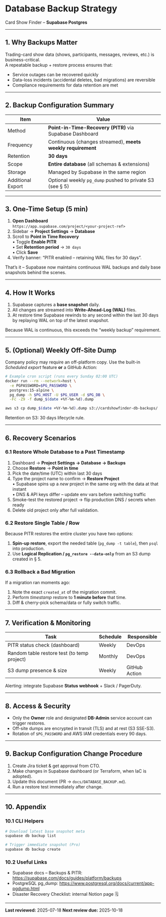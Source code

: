 # Database Backup Strategy

Card Show Finder – **Supabase Postgres**

---

## 1. Why Backups Matter

Trading-card show data (shows, participants, messages, reviews, etc.) is business-critical.  
A repeatable backup + restore process ensures that:

* Service outages can be recovered quickly  
* Data-loss incidents (accidental deletes, bad migrations) are reversible  
* Compliance requirements for data retention are met  

---

## 2. Backup Configuration Summary

| Item | Value |
|------|-------|
| Method | **Point-in-Time-Recovery (PITR)** via Supabase Dashboard |
| Frequency | Continuous (changes streamed), **meets weekly requirement** |
| Retention | **30 days** |
| Scope | **Entire database** (all schemas & extensions) |
| Storage | Managed by Supabase in the same region |
| Additional Export | Optional weekly `pg_dump` pushed to private S3 (see § 5) |

---

## 3. One-Time Setup (5 min)

1. **Open Dashboard**  
   `https://app.supabase.com/project/<your-project-ref>`
2. Sidebar → **Project Settings** → **Database**
3. Scroll to **Point in Time Recovery**  
   • Toggle **Enable PITR**  
   • Set **Retention period** → `30 days`  
   • Click **Save**  
4. Verify banner: “PITR enabled – retaining WAL files for 30 days”.

That’s it – Supabase now maintains continuous WAL backups and daily base snapshots behind the scenes.

---

## 4. How It Works

1. Supabase captures a **base snapshot** daily.  
2. All changes are streamed into **Write-Ahead-Log (WAL)** files.  
3. At restore time Supabase rewinds to any second within the last 30 days by replaying WAL on top of the latest snapshot.

Because WAL is continuous, this exceeds the “weekly backup” requirement.

---

## 5. (Optional) Weekly Off-Site Dump

Company policy may require an off-platform copy. Use the built-in *Scheduled export* feature **or** a GitHub Action:

```sh
# Example cron script (runs every Sunday 02:00 UTC)
docker run --rm --network=host \
  -e PGPASSWORD=$PG_PASSWORD \
  postgres:15-alpine \
  pg_dump -h $PG_HOST -U $PG_USER -d $PG_DB \
  -Fc -Z9 -f dump_$(date +%Y-%m-%d).dump

aws s3 cp dump_$(date +%Y-%m-%d).dump s3://cardshowfinder-db-backups/
```

Retention on S3: 30 days lifecycle rule.

---

## 6. Recovery Scenarios

### 6.1 Restore Whole Database to a Past Timestamp

1. Dashboard → **Project Settings → Database → Backups**  
2. Choose **Restore** → **Point in time**  
3. Pick the date/time (UTC) within last 30 days  
4. Type the project name to confirm → **Restore Project**  
   • Supabase spins up a *new* project in the same org with the data at that instant  
   • DNS & API keys differ – update env vars before switching traffic  
5. Smoke-test the restored project → flip production DNS / secrets when ready  
6. Delete old project only after full validation.

### 6.2 Restore Single Table / Row

Because PITR restores the entire cluster you have two options:

1. **Spin-up restore**, export the needed table (`pg_dump -t table`), then `psql` into production.  
2. Use **Logical Replication / `pg_restore --data-only`** from an S3 dump created in § 5.

### 6.3 Rollback a Bad Migration

If a migration ran moments ago:

1. Note the exact `created_at` of the migration commit.  
2. Perform *timestamp* restore to **1 minute before** that time.  
3. Diff & cherry-pick schema/data or fully switch traffic.

---

## 7. Verification & Monitoring

| Task | Schedule | Responsible |
|------|----------|-------------|
| PITR status check (dashboard) | Weekly | DevOps |
| Random table restore test (to temp project) | Monthly | DevOps |
| S3 dump presence & size | Weekly | GitHub Action |

Alerting: integrate Supabase **Status webhook** + Slack / PagerDuty.

---

## 8. Access & Security

* Only the **Owner** role and designated **DB-Admin** service account can trigger restores.  
* Off-site dumps are encrypted in transit (TLS) and at rest (S3 SSE-S3).  
* Rotation of `$PG_PASSWORD` and AWS IAM credentials every 90 days.

---

## 9. Backup Configuration Change Procedure

1. Create Jira ticket & get approval from CTO.  
2. Make changes in Supabase dashboard (or Terraform, when IaC is adopted).  
3. Update this document (PR → `docs/DATABASE_BACKUP.md`).  
4. Run a restore test immediately after change.

---

## 10. Appendix

### 10.1 CLI Helpers

```sh
# Download latest base snapshot meta
supabase db backup list

# Trigger immediate snapshot (Pro)
supabase db backup create
```

### 10.2 Useful Links

* Supabase docs – Backups & PITR: https://supabase.com/docs/guides/platform/backups
* PostgreSQL pg_dump: https://www.postgresql.org/docs/current/app-pgdump.html
* Disaster Recovery Checklist: internal Notion page 🗒️

---

**Last reviewed:** 2025-07-18    **Next review due:** 2025-10-18
